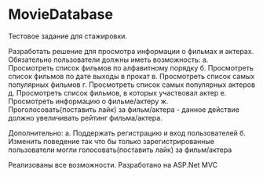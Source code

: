 # MovieDatabase
Тестовое задание для стажировки.

Разработать решение для просмотра информации о фильмах и актерах.
Обязательно пользователи должны иметь возможность:
	а. Просмотреть список фильмов по алфавитному порядку
	б. Просмотреть список фильмов по дате выходы в прокат
	в. Просмотреть список самых популярных фильмов
	г. Просмотреть список самых популярных актеров
	д. Просмотреть список фильмов, в которых участвовал актер
	е. Просмотреть информацию о фильме/актеру
	ж. Проголосовать(поставить лайк) за фильм/актера - данное действие должно увеличивать рейтинг фильма/актера.

Дополнительно:
	а. Поддержать регистрацию и вход пользователей
	б. Изменить поведение так что бы только зарегистрированные пользователи могли голосовать(поставить лайк) за фильм/актера
  
 Реализованы все возможности. 
 Разработано на ASP.Net MVC
